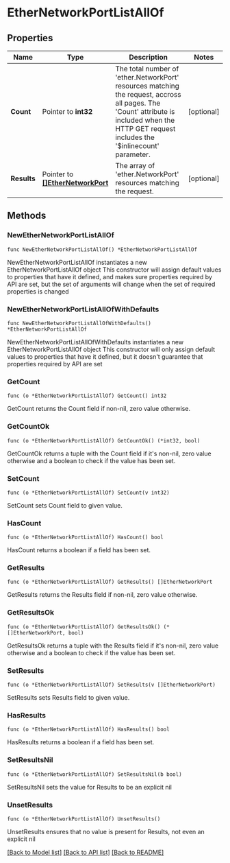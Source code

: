 # EtherNetworkPortListAllOf

## Properties

Name | Type | Description | Notes
------------ | ------------- | ------------- | -------------
**Count** | Pointer to **int32** | The total number of &#39;ether.NetworkPort&#39; resources matching the request, accross all pages. The &#39;Count&#39; attribute is included when the HTTP GET request includes the &#39;$inlinecount&#39; parameter. | [optional] 
**Results** | Pointer to [**[]EtherNetworkPort**](ether.NetworkPort.md) | The array of &#39;ether.NetworkPort&#39; resources matching the request. | [optional] 

## Methods

### NewEtherNetworkPortListAllOf

`func NewEtherNetworkPortListAllOf() *EtherNetworkPortListAllOf`

NewEtherNetworkPortListAllOf instantiates a new EtherNetworkPortListAllOf object
This constructor will assign default values to properties that have it defined,
and makes sure properties required by API are set, but the set of arguments
will change when the set of required properties is changed

### NewEtherNetworkPortListAllOfWithDefaults

`func NewEtherNetworkPortListAllOfWithDefaults() *EtherNetworkPortListAllOf`

NewEtherNetworkPortListAllOfWithDefaults instantiates a new EtherNetworkPortListAllOf object
This constructor will only assign default values to properties that have it defined,
but it doesn't guarantee that properties required by API are set

### GetCount

`func (o *EtherNetworkPortListAllOf) GetCount() int32`

GetCount returns the Count field if non-nil, zero value otherwise.

### GetCountOk

`func (o *EtherNetworkPortListAllOf) GetCountOk() (*int32, bool)`

GetCountOk returns a tuple with the Count field if it's non-nil, zero value otherwise
and a boolean to check if the value has been set.

### SetCount

`func (o *EtherNetworkPortListAllOf) SetCount(v int32)`

SetCount sets Count field to given value.

### HasCount

`func (o *EtherNetworkPortListAllOf) HasCount() bool`

HasCount returns a boolean if a field has been set.

### GetResults

`func (o *EtherNetworkPortListAllOf) GetResults() []EtherNetworkPort`

GetResults returns the Results field if non-nil, zero value otherwise.

### GetResultsOk

`func (o *EtherNetworkPortListAllOf) GetResultsOk() (*[]EtherNetworkPort, bool)`

GetResultsOk returns a tuple with the Results field if it's non-nil, zero value otherwise
and a boolean to check if the value has been set.

### SetResults

`func (o *EtherNetworkPortListAllOf) SetResults(v []EtherNetworkPort)`

SetResults sets Results field to given value.

### HasResults

`func (o *EtherNetworkPortListAllOf) HasResults() bool`

HasResults returns a boolean if a field has been set.

### SetResultsNil

`func (o *EtherNetworkPortListAllOf) SetResultsNil(b bool)`

 SetResultsNil sets the value for Results to be an explicit nil

### UnsetResults
`func (o *EtherNetworkPortListAllOf) UnsetResults()`

UnsetResults ensures that no value is present for Results, not even an explicit nil

[[Back to Model list]](../README.md#documentation-for-models) [[Back to API list]](../README.md#documentation-for-api-endpoints) [[Back to README]](../README.md)


